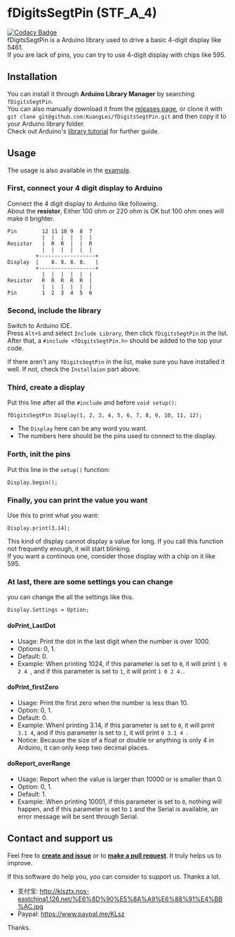 # fDigitsSegtPin (STF\_A\_4)
[![Codacy Badge](https://api.codacy.com/project/badge/Grade/003cd8dbf698401fb460a531808d1aae)](https://www.codacy.com/app/KuangLei/fDigitsSegtPin?utm_source=github.com&amp;utm_medium=referral&amp;utm_content=KuangLei/fDigitsSegtPin&amp;utm_campaign=Badge_Grade)  
fDigitsSegtPin is a Arduino library used to drive a basic 4-digit display like 5461.  
If you are lack of pins, you can try to use 4-digit display with chips like 595.  

## Installation
You can install it through **Arduino Library Manager** by searching `fDigitsSegtPin`.  
You can also manually download it from the [releases page](https://github.com/KuangLei/fDigitsSegtPin/releases), or clone it with `git clone git@github.com:KuangLei/fDigitsSegtPin.git` and then copy it to your Arduino library folder.  
Check out Arduino's [library tutorial](https://www.arduino.cc/en/Guide/Libraries) for further guide.  

## Usage
The usage is also available in the [example](https://github.com/KuangLei/fDigitsSegtPin/blob/master/examples/counter/counter.ino).  
### First, connect your 4 digit display to Arduino
Connect the 4 digit display to Arduino like following.  
About the **resistor**, Either 100 ohm or 220 ohm is OK but 100 ohm ones will make it brighter.  
```
Pin        12 11 10 9  8  7
           |  |  |  |  |  |
Resistor   |  R  R  |  |  R
           |  |  |  |  |  |
         +------------------+
Display  |    8. 8. 8. 8.   |
         +------------------+
           |  |  |  |  |  |
Resistor   R  R  R  R  R  |
           |  |  |  |  |  |
Pin        1  2  3  4  5  6
```
### Second, include the library
Switch to Arduino IDE.  
Press `Alt+S` and select `Include Library`, then click `fDigitsSegtPin` in the list.  
After that, a `#include <fDigitsSegtPin.h>` should be added to the top your code.  

If there aren't any `fDigitsSegtPin` in the list, make sure you have installed it well. If not, check the `Installaion` part above.  
### Third, create a display
Put this line after all the `#include` and before `void setup()`:  
```
fDigitsSegtPin Display(1, 2, 3, 4, 5, 6, 7, 8, 9, 10, 11, 12);
```
* The `Display` here can be any word you want.  
* The numbers here should be the pins used to connect to the display.  
### Forth, init the pins
Put this line in the `setup()` function:  
```
Display.begin();
```
### Finally, you can print the value you want
Use this to print what you want:  
```
Display.print(3.14);
```
This kind of display cannot display a value for long. If you call this function not frequently enough, it will start blinking.  
If you want a continous one, consider those display with a chip on it like 595.  
### At last, there are some settings you can change
you can change the all the settings like this.  
```
Display.Settings = Option;
```
#### doPrint_LastDot
* Usage: Print the dot in the last digit when the number is over 1000.
* Options: 0, 1.
* Default: 0.
* Example: When printing 1024, if this parameter is set to `0`, it will print `1 0 2 4 `, and if this parameter is set to `1`, it will print `1 0 2 4.`.
#### doPrint_firstZero
* Usage: Print the first zero when the number is less than 10.
* Option: 0, 1.
* Default: 0.
* Example: Whenl printing 3.14, if this parameter is set to `0`, it will print `  3.1 4 `, and if this parameter is set to `1`, it will print `0 3.1 4 `.
* Notice: Because the size of a float or double or anything is only 4 in Arduino, it can only keep two decimal places.
#### doReport_overRange
* Usage: Report when the value is larger than 10000 or is smaller than 0.
* Option: 0, 1.
* Default: 1.
* Example: When printing 10001, if this parameter is set to `0`, nothing will happen, and if this parameter is set to `1` and the Serial is available, an error message will be sent through Serial.

## Contact and support us
Feel free to **[create and issue](https://github.com/KuangLei/fDigitsSegtPin/issues)** or to **[make a pull request](https://github.com/KuangLei/fDigitsSegtPin/pulls)**. It truly helps us to improve.  

If this software do help you, you can consider to support us. Thanks a lot.  
* 支付宝: http://klsztx.nos-eastchina1.126.net/%E6%8D%90%E5%8A%A9%E6%88%91%E4%BB%AC.jpg
* Paypal: https://www.paypal.me/KLsz

Thanks.  

